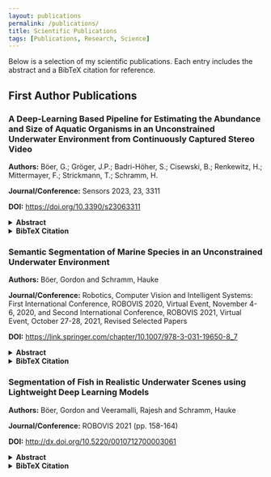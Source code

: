 ```yaml
---
layout: publications
permalink: /publications/
title: Scientific Publications
tags: [Publications, Research, Science]
---
```


<p>Below is a selection of my scientific publications. Each entry includes the abstract and a BibTeX citation for reference.</p>

<h2>First Author Publications</h2>

<div class="publications-list">

  <div class="publication-entry">
    <h3>A Deep-Learning Based Pipeline for Estimating the Abundance and Size of Aquatic Organisms in an Unconstrained Underwater Environment from Continuously Captured Stereo Video</h3>
    <p><strong>Authors:</strong> Böer, G.; Gröger, J.P.; Badri-Höher, S.; Cisewski, B.; Renkewitz, H.; Mittermayer, F.; Strickmann, T.; Schramm, H.</p>
    <p><strong>Journal/Conference:</strong> Sensors 2023, 23, 3311</p>
    <p><strong>DOI:</strong> <a href="https://doi.org/10.3390/s23063311" target="_blank">https://doi.org/10.3390/s23063311</a></p>
    <details>
      <summary><strong>Abstract</strong></summary>
      <p>
        The utilization of stationary underwater cameras is a modern and well-adapted approach to provide a continuous and cost-effective long-term solution to monitor underwater habitats of particular interest. A common goal of such monitoring systems is to gain better insight into the dynamics and condition of populations of various marine organisms, such as migratory or commercially relevant fish taxa. This paper describes a complete processing pipeline to automatically determine the abundance, type and estimate the size of biological taxa from stereoscopic video data captured by the stereo camera of a stationary Underwater Fish Observatory (UFO). A calibration of the recording system was carried out in situ and, afterward, validated using the synchronously recorded sonar data. The video data were recorded continuously for nearly one year in the Kiel Fjord, an inlet of the Baltic Sea in northern Germany. It shows underwater organisms in their natural behavior, as passive low-light cameras were used instead of active lighting to dampen attraction effects and allow for the least invasive recording possible. The recorded raw data are pre-filtered by an adaptive background estimation to extract sequences with activity, which are then processed by a deep detection network, i.e., Yolov5. This provides the location and type of organisms detected in each video frame of both cameras, which are used to calculate stereo correspondences following a basic matching scheme. In a subsequent step, the size and distance of the depicted organisms are approximated using the corner coordinates of the matched bounding boxes. The Yolov5 model employed in this study was trained on a novel dataset comprising 73,144 images and 92,899 bounding box annotations for 10 categories of marine animals. The model achieved a mean detection accuracy of 92.4%, a mean average precision (mAP) of 94.8% and an F1 score of 93%.
      </p>
    </details>
    <details>
      <summary><strong>BibTeX Citation</strong></summary>
      <pre>
@article{boer2023deep,
  title={A deep-learning based pipeline for estimating the abundance and size of aquatic organisms in an unconstrained underwater environment from continuously captured stereo video},
  author={B{\"o}er, Gordon and Gr{\"o}ger, Joachim Paul and Badri-H{\"o}her, Sabah and Cisewski, Boris and Renkewitz, Helge and Mittermayer, Felix and Strickmann, Tobias and Schramm, Hauke},
  journal={Sensors},
  volume={23},
  number={6},
  pages={3311},
  year={2023},
  publisher={MDPI}
}
 </pre>
</details>
</div>

<div class="publication-entry">
    <h3>Semantic Segmentation of Marine Species in an Unconstrained Underwater Environment</h3>
    <p><strong>Authors:</strong> Böer, Gordon and Schramm, Hauke</p>
    <p><strong>Journal/Conference:</strong> Robotics, Computer Vision and Intelligent Systems: First International Conference, ROBOVIS 2020, Virtual Event, November 4-6, 2020, and Second International Conference, ROBOVIS 2021, Virtual Event, October 27-28, 2021, Revised Selected Papers</p>
    <p><strong>DOI:</strong> <a href="https://link.springer.com/chapter/10.1007/978-3-031-19650-8_7" target="_blank">https://link.springer.com/chapter/10.1007/978-3-031-19650-8_7</a></p>
    <details>
      <summary><strong>Abstract</strong></summary>
      <p>
        A non-invasive Underwater Fish Observatory (UFO) was developed and deployed on the seafloor to perform continuous recording of stereo video and sonar data as well as various oceanic parameters at a high temporal sampling rate. The acquired image data is processed to automatically detect, classify and measure the size of passing aquatic organisms. An important subtask in this pro-cessing chain is the semantic segmentation of the previously detected animals. Within this publication, a former segmentation system, that only considered a binary classification of fish and background, is extended to a multi-class seg-mentation system by including an additional species. Since the images usually contain a lot of background, the semantic segmentation is a problem with a high class imbalance, which demands special care in the choice of loss functions and evaluation metrics. Therefore, three different loss functions, namely Dice loss, Focal loss and Lovasz loss, which are well suited for class-imbalance problems, are investigated and their effect on the final mean intersection-over-union (IoU) on a separate test set is explored. For the given dataset, the model trained with a Focal loss performed best achieving an average, class specific IoU of 0.982 for the background class, 0.828 for the Aurelia aurita and 0.678 for the Gadus morhua.
      </p>
    </details>
    <details>
      <summary><strong>BibTeX Citation</strong></summary>
      <pre>
@inproceedings{boer2022semantic,
  title={Semantic Segmentation of Marine Species},
  author={B{\"o}er, Gordon and Schramm, Hauke},
  booktitle={Robotics, Computer Vision and Intelligent Systems: First International Conference, ROBOVIS 2020, Virtual Event, November 4-6, 2020, and Second International Conference, ROBOVIS 2021, Virtual Event, October 27-28, 2021, Revised Selected Papers},
  pages={131},
  year={2022},
  organization={Springer Nature}
}
 </pre>
</details>
</div>

<div class="publication-entry">
    <h3>Segmentation of Fish in Realistic Underwater Scenes using Lightweight Deep Learning Models</h3>
    <p><strong>Authors:</strong> Böer, Gordon and Veeramalli, Rajesh and Schramm, Hauke</p>
    <p><strong>Journal/Conference:</strong> ROBOVIS 2021 (pp. 158-164)</p>
    <p><strong>DOI:</strong> <a href="http://dx.doi.org/10.5220/0010712700003061" target="_blank">http://dx.doi.org/10.5220/0010712700003061</a></p>
    <details>
      <summary><strong>Abstract</strong></summary>
      <p>
        The semantic segmentation of fish in real underwater scenes is a challenging task and an important prerequisite for various processing steps. With a good segmentation result, it becomes possible to automatically extract the fish contour and derive morphological features, both of which can be used for species identification and fish biomass assessment. In this work, two deep learning models, DeepLabV3 and PSPNet, are investigated for their applicability to fish segmentation for a fish stock monitoring application with low light cameras. By pruning these networks and employing a different encoder, they become more suitable for systems with limited hardware, such as remotely operated or autonomously operated underwater vehicles. Both segmentation models are trained and evaluated on a novel dataset of underwater images showing Gadus morhua in its natural behavior. On a challenging test set, which includes fish recorded at difficult visibility conditions, the PSPNet performs best, and achieves an average pixel accuracy of 96.8% and an intersection-over-union between the predicted and the target mask of 73.8%. It achieves this with a very limited parameter set of 94,393 trainable parameters.
      </p>
    </details>
    <details>
      <summary><strong>BibTeX Citation</strong></summary>
      <pre>
@inproceedings{boer2021segmentation,
  title={Segmentation of Fish in Realistic Underwater Scenes using Lightweight Deep Learning Models.},
  author={B{\"o}er, Gordon and Veeramalli, Rajesh and Schramm, Hauke},
  booktitle={ROBOVIS},
  pages={158--164},
  year={2021}
}
 </pre>

    </details>
    </div>

<div class="publication-entry">
    <h3>Detection of Facial Landmarks in 3D Face Scans Using the Discriminative Generalized Hough Transform (DGHT)</h3>
    <p><strong>Authors:</strong> Böer, Gordon and Hahmann, Ferdinand and Buhr, Ines and Essig, Harald and Schramm, Hauke</p>
    <p><strong>Journal/Conference:</strong> Bildverarbeitung für die Medizin 2015: Algorithmen-Systeme-Anwendungen. Proceedings des Workshops vom 15. bis 17. März 2015 in Lübeck (pp. 299-304)</p>
    <p><strong>DOI:</strong> <a href="https://doi.org/10.1007/978-3-662-46224-9_52" target="_blank">https://doi.org/10.1007/978-3-662-46224-9_52</a></p>
    <details>
      <summary><strong>Abstract</strong></summary>
      <p>
        This paper presents the Discriminative Generalized Hough Transform (DGHT) as a technique to localize landmarks in 3D face scans. While the DGHT has been successfully used for the detection of landmarks in 2D and 3D images this work extends the framework to be used with triangle meshes for the first time. Instead of edge features and their respective gradient direction, the relative positions and orientations of the mesh faces are utilized to describe the geometric structures which are relevant for the detection of a specific landmark. Implementing a coarse-to-fine strategy at first a decimated version of the mesh is used to locate the global region of the point of interest, followed by more detailed localizations on higher resolution meshes. The utilized shape models are created in an automated, discriminative training process which assigns individual weights to the single model points, aiming at an increased localization rate. The technique has been applied to detect 38 anthropometric facial landmarks on 99 3D face scans. With an average error of 1.9mm, the most accurate detection was performed for the right alare, the average error when considering all landmarks amounts to 5.1 mm.
      </p>
    </details>
    <details>
      <summary><strong>BibTeX Citation</strong></summary>
      <pre>
@inproceedings{boer2015detection,
  title={Detection of Facial Landmarks in 3D Face Scans Using the Discriminative Generalized Hough Transform (DGHT)},
  author={B{\"o}er, Gordon and Hahmann, Ferdinand and Buhr, Ines and Essig, Harald and Schramm, Hauke},
  booktitle={Bildverarbeitung f{\"u}r die Medizin 2015: Algorithmen-Systeme-Anwendungen. Proceedings des Workshops vom 15. bis 17. M{\"a}rz 2015 in L{\"u}beck},
  pages={299--304},
  year={2015},
  organization={Springer}
}
 </pre>

    </details>
    </div>

</div>

<h2>Co-Author Publications</h2>

<div class="publications-list">

<div class="publication-entry">
    <h3>Descriptor: Hydroacoustic and Optical Dataset for Oceanic Research (HODOR)</h3>
    <p><strong>Authors:</strong> Wilts, Thomas and Böer, Gordon and Winkler, Julian and Cisewski, Boris and Schramm, Hauke and Badri-Hoeher, Sabah</p>
    <p><strong>Journal/Conference:</strong> IEEE Data Descriptions, vol. 2, pp. 262-270, 2025</p>
    <p><strong>DOI:</strong> <a href="https://doi.org/10.1109/IEEEDATA.2025.3596913" target="_blank">https://doi.org/10.1109/IEEEDATA.2025.3596913</a></p>
    <details>
      <summary><strong>Abstract</strong></summary>
      <p>
        In this work, we introduce Hydroacoustic and Optical Dataset for Oceanic Research (HODOR), a publicly accessible dataset developed for advanced analysis of marine life. It is one of the first datasets to provide synchronized sonar and optical stereo camera videos, comprising over 400 h of continuous recordings per sensor. The purpose of HODOR is to support the development of machine learning and deep learning algorithms for marine applications, multimodal sensor fusion techniques, biomass quantification, and long-term ecological studies. The data were collected with a stationary underwater fish observatory (UFO) in the Kiel Fjord, an inlet of the Baltic Sea in northern Germany, and includes an 86-day subset of the recordings from 2021, which was selected based on automated detections using the YOLOv5 model.
      </p>
    </details>
    <details>
      <summary><strong>BibTeX Citation</strong></summary>
      <pre>
@articleICLE{11121653,
  author={Wilts, Thomas and Böer, Gordon and Winkler, Julian and Cisewski, Boris and Schramm, Hauke and Badri-Hoeher, Sabah},
  journal={IEEE Data Descriptions}, 
  title={Descriptor: Hydroacoustic and Optical Dataset for Oceanic Research (HODOR)}, 
  year={2025},
  volume={2},
  number={},
  pages={262-270},
  keywords={Sonar;Cameras;Optical sensors;Optical imaging;Fish;Optical recording;Acoustics;Synchronization;Sonar measurements;Baltic Sea;camera;sonar;stereo camera},
  doi={10.1109/IEEEDATA.2025.3596913}}
 </pre>
</details>
</div>

<div class="publication-entry">
    <h3>Development and operation of a novel non-invasive opto-acoustic underwater fish observatory in Kiel Bight, Southwestern Baltic Sea</h3>
    <p><strong>Authors:</strong> Gröger, Joachim P.  and Cisewski, Boris  and Badri-Hoeher, Sabah  and Böer, Gordon  and Boos, Karin  and Clemmesen, Catriona  and Cojocaru, Ala  and Dauben, Verena  and Hoeher, Peter A.  and Lehmann, Andreas  and Matz, Sebastian  and Mehrtens, Hela  and Mittermayer, Felix  and Renkewitz, Helge  and Schramm, Hauke  and Strickmann, Tobias  and Westphalen, Jonni  and Wilts, Thomas  and Winkler, Julian  and Wolf, Dennis  and Zenk, Oliver</p>
    <p><strong>Journal/Conference:</strong> Frontiers in Marine Science 11 (2024): 1425259</p>
    <p><strong>DOI:</strong> <a href="https://doi.org/10.3389/fmars.2024.1425259" target="_blank">https://doi.org/10.3389/fmars.2024.1425259</a></p>
    <details>
      <summary><strong>Abstract</strong></summary>
      <p>
        This study presents a trilateral test array of new opto-acoustic Underwater Fish Observatories (UFOs) that were operated and tested in Kiel Bight as part of the "UFOTriNet" project. While hydroacoustic and optical techniques have so far been used individually to observe and monitor fish stocks, we present a coupled hybrid system consisting of an optical device intended to scan the near-field as a subsample of a spatially larger medium-to-far-field, scanned by an acoustical device. The optical device consists of two residual light amplifying camera modules able to detect and classify various marine species at a high resolution in the range of at max 4 meters in the study area. To compensate for this spatial limitation, the acoustical component consists of a 2D imaging sonar with a maximum range of 50 m, albeit with a lower resolution. Species affiliation, morphometric characteristics of fish and other marine organisms were stereo-optically detected and classified in the nearfield, blended with acoustical activity in medium to far range, and projected onto the entire insonified area using a hybrid algorithm. Through the synchronous acquisition of multiparametric abiotic and biotic data, UFO allows an automatic, continuous, and non-invasive long-term monitoring of various fish and other marine species and their habitats at regional hotspots. An 86-day multiparametric sample revealing an abrupt shift from a clupeid fish to a gelatinous plankton dominated regime in summer / autumn 2021 in Kiel Fjord is used to demonstrate the potential of UFO for various applications.
      </p>
    </details>
    <details>
      <summary><strong>BibTeX Citation</strong></summary>
      <pre>
@article{groger2024development,
  title={Development and operation of a novel non-invasive opto-acoustic underwater fish observatory in Kiel Bight, Southwestern Baltic Sea},
  author={Gr{\"o}ger, Joachim P and Cisewski, Boris and Badri-Hoeher, Sabah and B{\"o}er, Gordon and Boos, Karin and Clemmesen, Catriona and Cojocaru, Ala and Dauben, Verena and Hoeher, Peter A and Lehmann, Andreas and others},
  journal={Frontiers in Marine Science},
  volume={11},
  pages={1425259},
  year={2024},
  publisher={Frontiers Media SA}
}
 </pre>
</details>
</div>

<div class="publication-entry">
    <h3>Self-attention and generative adversarial networks for algae monitoring</h3>
    <p><strong>Authors:</strong> Huynh, Nhut Hai and Böer, Gordon and Schramm, Hauke</p>
    <p><strong>Journal/Conference:</strong> European Journal of Remote Sensing 55.1 (2022): 10-22.</p>
    <p><strong>DOI:</strong> <a href="https://doi.org/10.1080/22797254.2021.2010605" target="_blank">https://doi.org/10.1080/22797254.2021.2010605</a></p>
    <details>
      <summary><strong>Abstract</strong></summary>
      <p>
        Water is important for the natural environment and human health. Monitoring algae concentrations yield information on the water quality. Compared with in situ measurements of water quality parameters, which are often complex and expensive, remote sensing techniques, using hyperspectral data analysis, are fast and cost-effective. The objectives of this study are (1) to estimate the algae concentrations from hyperspectral data using deep learning techniques, (2) to investigate the applicability of attention mechanisms in the analysis of hyperspectral data, and (3) to augment the training data using generative adversarial networks (GANs). The results show that the accuracy of deep learning techniques is 7.6% higher than that of simpler artificial neural networks. Compared to noise injection and principal component analysis-based data augmentation, the use of a GAN-based data augmentation method significantly improves the accuracy of algae concentration estimates (>5%). In addition, models with added attention mechanisms yield an on average 3.13% higher accuracy than those without attention techniques. This result demonstrates the improvement of spectral features of artificial hyperspectral data based on the self-attention approach, revealing the potential of attention techniques in hyperspectral remote sensing.
      </p>
    </details>
    <details>
      <summary><strong>BibTeX Citation</strong></summary>
      <pre>
@article{huynh2022self,
  title={Self-attention and generative adversarial networks for algae monitoring},
  author={Huynh, Nhut Hai and B{\"o}er, Gordon and Schramm, Hauke},
  journal={European Journal of Remote Sensing},
  volume={55},
  number={1},
  pages={10--22},
  year={2022},
  publisher={Taylor \& Francis}
}
 </pre>

    </details>
    </div>



<div class="publication-entry">
    <h3>Classification of voting patterns to improve the generalized Hough transform for epiphyses localization</h3>
    <p><strong>Authors:</strong> Hahmann, Ferdinand and Böer, Gordon and Gabriel, Eric and Deserno, Thomas M and Meyer, Carsten and Schramm, Hauke</p>
    <p><strong>Journal/Conference:</strong> Medical Imaging 2016: Computer-Aided Diagnosis (Vol. 9785, pp. 47-57)</p>
    <p><strong>DOI:</strong> <a href="https://doi.org/10.1117/12.2216173" target="_blank">https://doi.org/10.1117/12.2216173</a></p>
    <details>
      <summary><strong>Abstract</strong></summary>
      <p>
        This paper presents a general framework for object localization in medical (and non-medical) images. In particular, we focus on objects of well-defined shape, like epiphyseal regions in hand-radiographs, which are localized based on a voting framework using the Generalized Hough Transform (GHT). We suggest to combine the GHT voting with a classifier which rates the voting characteristics of the GHT model at individual Hough cells. Specifically, a Random Forest Classifier rates whether the model points, voting for an object position, constitute a regular shape or not, and this measure is combined with the GHT votes. With this technique, we achieve a success rate of 99.4% for localizing 12 epiphyseal regions of interest in 412 hand- radiographs. The mean error is 6.6 pixels on images with a mean resolution of 1185×2006 pixels. Furthermore, we analyze the influence of the radius of the local neighborhood which is considered in analyzing the voting characteristics of a Hough cell.
      </p>
    </details>
    <details>
      <summary><strong>BibTeX Citation</strong></summary>
      <pre>
@inproceedings{hahmann2016classification,
  title={Classification of voting patterns to improve the generalized Hough transform for epiphyses localization},
  author={Hahmann, Ferdinand and B{\"o}er, Gordon and Gabriel, Eric and Deserno, Thomas M and Meyer, Carsten and Schramm, Hauke},
  booktitle={Medical Imaging 2016: Computer-Aided Diagnosis},
  volume={9785},
  pages={47--57},
  year={2016},
  organization={SPIE}
}
 </pre>

    </details>
    </div>

<div class="publication-entry">
    <h3>Structured edge detection for improved object localization using the discriminative generalized Hough transform</h3>
    <p><strong>Authors:</strong> Gabriel, Eric and Hahmann, Ferdinand and Böer, Gordon and Schramm, Hauke and Meyer, Carsten</p>
    <p><strong>Journal/Conference:</strong> International Conference on Computer Vision Theory and Applications (Vol. 5, pp. 393-402).</p>
    <p><strong>DOI:</strong> <a href="https://doi.org/10.5220/0005722803930402" target="_blank">https://doi.org/10.5220/0005722803930402</a></p>
    <details>
      <summary><strong>Abstract</strong></summary>
      <p>
        Automatic localization of target objects in digital images is an important task in Computer Vision. The Generalized Hough Transform (GHT) and its variant, the Discriminative Generalized Hough Transform (DGHT), are model-based object localization algorithms which determine the most likely object position based on accumulated votes in the so-called Hough space. Many automatic localization algorithms - including the GHT and the DGHT - operate on edge images, using e.g. the Canny or the Sobel Edge Detector. However, if the image contains many edges not belonging to the object of interest (e.g. from other objects, background clutter, noise etc.), these edges cause misleading votes which increase the probability of localization errors. In this paper we investigate the effect of a more sophisticated edge detection algorithm, called Structured Edge Detector, on the performance of a DGHT-based object localization approach. This method utilizes information on the shape of the target object to substantially reduce the amount of non-object edges. Combining this technique with the DGHT leads to a significant localization performance improvement for automatic pedestrian and car detection.
      </p>
    </details>
    <details>
      <summary><strong>BibTeX Citation</strong></summary>
      <pre>
@inproceedings{gabriel2016structured,
  title={Structured edge detection for improved object localization using the discriminative generalized Hough transform},
  author={Gabriel, Eric and Hahmann, Ferdinand and B{\"o}er, Gordon and Schramm, Hauke and Meyer, Carsten},
  booktitle={International Conference on Computer Vision Theory and Applications},
  volume={5},
  pages={393--402},
  year={2016},
  organization={SCITEPRESS}
}
 </pre>

    </details>
    </div>



<div class="publication-entry">
    <h3>A shape consistency measure for improving the generalized Hough transform</h3>
    <p><strong>Authors:</strong> Hahmann, Ferdinand and Böer, Gordon and Gabriel, Eric and Meyer, Carsten and Schramm, Hauke</p>
    <p><strong>Journal/Conference:</strong> Proceedings VISAPP (2015)</p>
    <p><strong>URL:</strong> <a href="http://fhahmann.de/onewebmedia/papers/visapp2015.pdf" target="_blank">http://fhahmann.de/onewebmedia/papers/visapp2015.pdf</a></p>
    <details>
      <summary><strong>Abstract</strong></summary>
      <p>
        The Discriminative Generalized Hough Transform (DGHT) is a general object localization approach. Based on a training corpus with annotated target point locations it employs a discriminative training technique to generate weighted shape models for usage in a standard GHT voting procedure. The method has shown to successfully cover medium target object variability by aggregating model points, representing the different variants, in a single model. However, due to the independent treatment of model points in the GHT voting, mutually exclusive variations may support the same localization hypothesis, leading to false positives. The problem is addressed by analyzing the spatial pattern of model points, voting for a specific Hough cell, and learning the structural differences between successful and unsuccessful localizations. Random Forests are utilized to rate the regularity of model point patterns to provide the probability of a “regular shape”, indicating a successful localization. The approach is evaluated on a public corpus containing 3830 portrait images with strong head pose variation with a localization success rate of 99.2% for the iris of both eyes. This is an improvement of 2% compared to the DGHT baseline system which demonstrates the potential of the novel method to eliminatve an important source of mislocalizations.
      </p>
    </details>
    <details>
      <summary><strong>BibTeX Citation</strong></summary>
      <pre>
@article{hahmann2015shape,
  title={A shape consistency measure for improving the generalized Hough transform},
  author={Hahmann, Ferdinand and B{\"o}er, Gordon and Gabriel, Eric and Meyer, Carsten and Schramm, Hauke},
  journal={Proc. VISAPP},
  year={2015}
}
 </pre>

    </details>
    </div>

<div class="publication-entry">
    <h3>Epiphyses localization for bone age assessment using the discriminative generalized hough transform</h3>
    <p><strong>Authors:</strong> Hahmann, Ferdinand and Böer, Gordon and Deserno, Thomas M and Schramm, Hauke</p>
    <p><strong>Journal/Conference:</strong> Bildverarbeitung für die Medizin 2014: Algorithmen-Systeme-Anwendungen Proceedings des Workshops vom 16. bis 18. März 2014 in Aachen</p>
    <p><strong>DOI:</strong> <a href="https://doi.org/10.1007/978-3-642-54111-7_17" target="_blank">https://doi.org/10.1007/978-3-642-54111-7_17</a></p>
    
    <details>
      <summary><strong>Abstract</strong></summary>
      <p>
        This paper presents the Discriminative Generalized Hough Transform (DGHT) as a robust and accurate method for the localization of epiphyseal regions in radiographs of the left hand. The technique utilizes a discriminative training approach to generate shape models with individual positive and negative model point weights for the Generalized Hough Transform. The framework incorporates a multi-level approach which reduces the searched region in two zooming steps, using specifically trained DGHT shape models. In addition to the standard method, a novel landmark combination approach is presented. Here, the N-best lists of individual landmark localizations are combined with anatomical constraints to achieve a globally optimal localization result for all 12 considered epiphyseal regions of interest. The technique has been applied to extract 12 epiphyseal regions of interest for a subsequent automatic bone age assessment. It achieved a localization success rate of 98.1% on a corpus with 412 left hand radiographs covering the age range from 3 to 19 years.
      </p>
    </details>
    <details>
      <summary><strong>BibTeX Citation</strong></summary>
      <pre>
@inproceedings{hahmann2014epiphyses,
  title={Epiphyses localization for bone age assessment using the discriminative generalized hough transform},
  author={Hahmann, Ferdinand and B{\"o}er, Gordon and Deserno, Thomas M and Schramm, Hauke},
  booktitle={Bildverarbeitung f{\"u}r die Medizin 2014: Algorithmen-Systeme-Anwendungen Proceedings des Workshops vom 16. bis 18. M{\"a}rz 2014 in Aachen},
  pages={66--71},
  year={2014},
  organization={Springer}
}
 </pre>

    </details>
    </div>

<div class="publication-entry">
    <h3>Combination of facial landmarks for robust eye localization using the Discriminative Generalized Hough Transform</h3>
    <p><strong>Authors:</strong> Hahmann, Ferdinand and Böer, Gordon and Schramm, Hauke</p>
    <p><strong>Journal/Conference:</strong> International Conference of the BIOSIG Special Interest Group (BIOSIG). IEEE, 2013.</p>
    <p><strong>URL:</strong> <a href="https://cs.emis.de/LNI/Proceedings/Proceedings196/159.pdf" target="_blank">https://cs.emis.de/LNI/Proceedings/Proceedings196/159.pdf</a></p>
    
    <details>
      <summary><strong>Abstract</strong></summary>
      <p>
        The Discriminative Generalized Hough Transform (DGHT) is a general and robust automated object localization method, which has been shown to achieve state-of-the-art success rates in different application areas like medical image analysis and person localization. In this contribution the framework is enhanced by a novel fa-ciallandmark combination technique which is theoretically introduced and evaluated for an eye localization task on a public database. The technique applies individually trained DGHT models for the localization of different facial landmarks, combines the obtained Hough spaces into a 3D feature matrix and applies a specifically trained higher-level DGHT model for the final localization based on the given features. In addition to that, the framework is further improved by a task-specific multi-level approach which adjusts the zooming-in strategy with respect to relevant structures and confusable objects. With the new system it was possible to increase the iris localization rate from 96.6% to 97.9% on 3830 evaluation images. This result is promising, since the variation of the head pose in the database is quite large and the applied error measure considers the worst of a left and right eye localization attempt.
      </p>
    </details>
    <details>
      <summary><strong>BibTeX Citation</strong></summary>
      <pre>
@inproceedings{hahmann2013combination,
  title={Combination of facial landmarks for robust eye localization using the Discriminative Generalized Hough Transform},
  author={Hahmann, Ferdinand and B{\"o}er, Gordon and Schramm, Hauke},
  booktitle={2013 International Conference of the BIOSIG Special Interest Group (BIOSIG)},
  pages={1--12},
  year={2013},
  organization={IEEE}
}
 </pre>

    </details>
    </div>

<div class="publication-entry">
    <h3>Model interpolation for eye localization using the Discriminative Generalized Hough Transform</h3>
    <p><strong>Authors:</strong> Hahmann, Ferdinand and Ruppertshofen, Heike and Böer, Gordon and Schramm, Hauke</p>
    <p><strong>Journal/Conference:</strong> 2012 BIOSIG-Proceedings of the International Conference of Biometrics Special Interest Group (BIOSIG). IEEE, 2012.</p>
    <p><strong>URL:</strong> <a href="https://ieeexplore.ieee.org/abstract/document/6313546" target="_blank">https://ieeexplore.ieee.org/abstract/document/6313546</a></p>
    
    <details>
      <summary><strong>Abstract</strong></summary>
      <p>
        The Discriminative Generalized Hough Transform (DGHT) is a general method for the localization of arbitrary objects with well-defined shape, which has been successfully applied in medical image processing. In this contribution, the framework is used for eye localization in the public PUT face database. The DGHT combines the Generalized Hough Transform (GHT) with a discriminative training procedure to generate GHT shape models with individual positive and negative model point weights. Based on a set of training images with annotated target points, the individual votes of model points in the Hough space are combined in a maximum-entropy probability distribution and the free parameters are optimized with respect to the training error rate. The estimated model point specific weights reflect the important model structures to distinguish the target object from other confusable image parts. Additionally, the point weights allow for a determination of irrelevant parts in the model, which can be eliminated to make space for new model point candidates from training images with high localization error. The iterative training procedure of weight estimation, point elimination, testing on training images, and incorporation of new model point candidates is repeated until a stopping criterion is reached. Furthermore, the DGHT framework incorporates a multi-level approach, in which the searched region is reduced in 6 zooming steps, using individually trained shape models. In order to further enhance the robustness of the method, the DGHT framework is, for the first time, extended by a linear model interpolation for the trained left and right eye model. An evaluation on the PUT face database has shown a success rate of 99% for iris detection in frontal-view images and 97% if the test set contains a large head pose variability.
      </p>
    </details>
    <details>
      <summary><strong>BibTeX Citation</strong></summary>
      <pre>
@inproceedings{hahmann2012model,
  title={Model interpolation for eye localization using the Discriminative Generalized Hough Transform},
  author={Hahmann, Ferdinand and Ruppertshofen, Heike and B{\"o}er, Gordon and Schramm, Hauke},
  booktitle={2012 BIOSIG-Proceedings of the International Conference of Biometrics Special Interest Group (BIOSIG)},
  pages={1--12},
  year={2012},
  organization={IEEE}
}
 </pre>

    </details>
    </div>

<div class="publication-entry">
    <h3>Eye localization using the discriminative generalized hough transform</h3>
    <p><strong>Authors:</strong> Hahmann, Ferdinand and Ruppertshofen, Heike and Böer, Gordon and Stannarius, Ralf and Schramm, Hauke</p>
    <p><strong>Journal/Conference:</strong> Joint DAGM (German Association for Pattern Recognition) and OAGM Symposium (pp. 155-164). Berlin, Heidelberg: Springer Berlin Heidelberg.</p>
    <p><strong>DOI:</strong> <a href="https://doi.org/10.1007/978-3-642-32717-9_16" target="_blank">https://doi.org/10.1007/978-3-642-32717-9_16</a></p>
    
    <details>
      <summary><strong>Abstract</strong></summary>
      <p>
        The Discriminative Generalized Hough Transform (DGHT) has been successfully introduced as a general method for the localization of arbitrary objects with well-defined shape in medical images. In this contribution, the framework is, for the first time, applied to the localization of eyes in a public face database. Based on a set of training images with annotated target points, the training procedure combines the Hough space votes of individual shape model points into a probability distribution of the maximum-entropy family and optimizes the free parameters of this distribution with respect to the training error rate. This assigns individual positive and negative weights to the shape model points, reflecting important structures of the target object and confusable shapes, respectively. Additionally, the estimated weights allow to determine irrelevant parts in order to eliminate them from the model, making space for the incorporation of new model point candidates. These candidates are in turn identified from training images with remaining high localization error. The whole procedure of weight estimation, point elimination, testing on training images and incorporation of new model point hypotheses is iterated several times until a stopping criterion is met. The method is further enhanced by applying a multi-level approach, in which the searched region is reduced in 6 zooming steps, using individually trained shape models on each level. An evaluation on the PUT face database has shown that the system achieves a state-of-the-art success rate of 99% for iris detection in frontal-view images and 95% if the test set contains the full head pose variability.
      </p>
    </details>
    <details>
      <summary><strong>BibTeX Citation</strong></summary>
      <pre>
@inproceedings{hahmann2012eye,
  title={Eye localization using the discriminative generalized hough transform},
  author={Hahmann, Ferdinand and Ruppertshofen, Heike and B{\"o}er, Gordon and Stannarius, Ralf and Schramm, Hauke},
  booktitle={Joint DAGM (German Association for Pattern Recognition) and OAGM Symposium},
  pages={155--164},
  year={2012},
  organization={Springer}
}
 </pre>

    </details>
    </div>

  <!-- Add more publication entries below -->
</div>
